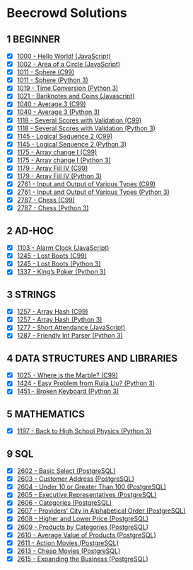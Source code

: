 # Beecrowd Solutions

## 1 BEGINNER

- [x] [1000 - Hello World! (JavaScript)](https://github.com/renansilva15/beecrowd-solutions/blob/master/1-beginner/1000.js)
- [x] [1002 - Area of a Circle (JavaScript)](https://github.com/renansilva15/beecrowd-solutions/blob/master/1-beginner/1002.js)
- [x] [1011 - Sphere (C99)](https://github.com/renansilva15/beecrowd-solutions/blob/master/1-beginner/1011.c)
- [x] [1011 - Sphere (Python 3)](https://github.com/renansilva15/beecrowd-solutions/blob/master/1-beginner/1011.py)
- [x] [1019 - Time Conversion (Python 3)](https://github.com/renansilva15/beecrowd-solutions/blob/master/1-beginner/1019.py)
- [x] [1021 - Banknotes and Coins (Javascript)](https://github.com/renansilva15/beecrowd-solutions/blob/master/1-beginner/1021.js)
- [x] [1040 - Average 3 (C99)](https://github.com/renansilva15/beecrowd-solutions/blob/master/1-beginner/1040.c)
- [x] [1040 - Average 3 (Python 3)](https://github.com/renansilva15/beecrowd-solutions/blob/master/1-beginner/1040.py)
- [x] [1118 - Several Scores with Validation (C99)](https://github.com/renansilva15/beecrowd-solutions/blob/master/1-beginner/1118.c)
- [x] [1118 - Several Scores with Validation (Python 3)](https://github.com/renansilva15/beecrowd-solutions/blob/master/1-beginner/1118.py)
- [x] [1145 - Logical Sequence 2 (C99)](https://github.com/renansilva15/beecrowd-solutions/blob/master/1-beginner/1145.c)
- [x] [1145 - Logical Sequence 2 (Python 3)](https://github.com/renansilva15/beecrowd-solutions/blob/master/1-beginner/1145.py)
- [x] [1175 - Array change I (C99)](https://github.com/renansilva15/beecrowd-solutions/blob/master/1-beginner/1175.c)
- [x] [1175 - Array change I (Python 3)](https://github.com/renansilva15/beecrowd-solutions/blob/master/1-beginner/1175.py)
- [x] [1179 - Array Fill IV (C99)](https://github.com/renansilva15/beecrowd-solutions/blob/master/1-beginner/1179.c)
- [x] [1179 - Array Fill IV (Python 3)](https://github.com/renansilva15/beecrowd-solutions/blob/master/1-beginner/1179.py)
- [x] [2761 - Input and Output of Various Types (C99)](https://github.com/renansilva15/beecrowd-solutions/blob/master/1-beginner/2761.c)
- [x] [2761 - Input and Output of Various Types (Python 3)](https://github.com/renansilva15/beecrowd-solutions/blob/master/1-beginner/2761.py)
- [x] [2787 - Chess (C99)](https://github.com/renansilva15/beecrowd-solutions/blob/master/1-beginner/2787.c)
- [x] [2787 - Chess (Python 3)](https://github.com/renansilva15/beecrowd-solutions/blob/master/1-beginner/2787.py)

## 2 AD-HOC

- [x] [1103 - Alarm Clock (JavaScript)](https://github.com/renansilva15/beecrowd-solutions/blob/master/2-ad-hoc/1103.js)
- [x] [1245 - Lost Boots (C99)](https://github.com/renansilva15/beecrowd-solutions/blob/master/2-ad-hoc/1245.c)
- [x] [1245 - Lost Boots (Python 3)](https://github.com/renansilva15/beecrowd-solutions/blob/master/2-ad-hoc/1245.py)
- [x] [1337 - King’s Poker (Python 3)](https://github.com/renansilva15/beecrowd-solutions/blob/master/2-ad-hoc/1337.py)

## 3 STRINGS

- [x] [1257 - Array Hash (C99)](https://github.com/renansilva15/beecrowd-solutions/blob/master/3-strings/1257.c)
- [x] [1257 - Array Hash (Python 3)](https://github.com/renansilva15/beecrowd-solutions/blob/master/3-strings/1257.py)
- [x] [1277 - Short Attendance (JavaScript)](https://github.com/renansilva15/beecrowd-solutions/blob/master/3-strings/1277.js)
- [x] [1287 - Friendly Int Parser (Python 3)](https://github.com/renansilva15/beecrowd-solutions/blob/master/3-strings/1287.py)

## 4 DATA STRUCTURES AND LIBRARIES

- [x] [1025 - Where is the Marble? (C99)](https://github.com/renansilva15/beecrowd-solutions/blob/master/4-data-structures-and-libraries/1025.c)
- [x] [1424 - Easy Problem from Rujia Liu? (Python 3)](https://github.com/renansilva15/beecrowd-solutions/blob/master/4-data-structures-and-libraries/1424.py)
- [x] [1451 - Broken Keyboard (Python 3)](https://github.com/renansilva15/beecrowd-solutions/blob/master/4-data-structures-and-libraries/1451.py)

## 5 MATHEMATICS

- [x] [1197 - Back to High School Physics (Python 3)](https://github.com/renansilva15/beecrowd-solutions/blob/master/5-mathematics/1197.py)

## 9 SQL

- [x] [2602 - Basic Select (PostgreSQL)](https://github.com/renansilva15/beecrowd-solutions/blob/master/9-sql/2602.sql)
- [x] [2603 - Customer Address (PostgreSQL)](https://github.com/renansilva15/beecrowd-solutions/blob/master/9-sql/2603.sql)
- [x] [2604 - Under 10 or Greater Than 100 (PostgreSQL)](https://github.com/renansilva15/beecrowd-solutions/blob/master/9-sql/2604.sql)
- [x] [2605 - Executive Representatives (PostgreSQL)](https://github.com/renansilva15/beecrowd-solutions/blob/master/9-sql/2605.sql)
- [x] [2606 - Categories (PostgreSQL)](https://github.com/renansilva15/beecrowd-solutions/blob/master/9-sql/2606.sql)
- [x] [2607 - Providers' City in Alphabetical Order (PostgreSQL)](https://github.com/renansilva15/beecrowd-solutions/blob/master/9-sql/2607.sql)
- [x] [2608 - Higher and Lower Price (PostgreSQL)](https://github.com/renansilva15/beecrowd-solutions/blob/master/9-sql/2608.sql)
- [x] [2609 - Products by Categories (PostgreSQL)](https://github.com/renansilva15/beecrowd-solutions/blob/master/9-sql/2609.sql)
- [x] [2610 - Average Value of Products (PostgreSQL)](https://github.com/renansilva15/beecrowd-solutions/blob/master/9-sql/2610.sql)
- [x] [2611 - Action Movies (PostgreSQL)](https://github.com/renansilva15/beecrowd-solutions/blob/master/9-sql/2611.sql)
- [x] [2613 - Cheap Movies (PostgreSQL)](https://github.com/renansilva15/beecrowd-solutions/blob/master/9-sql/2613.sql)
- [x] [2615 - Expanding the Business (PostgreSQL)](https://github.com/renansilva15/beecrowd-solutions/blob/master/9-sql/2615.sql)